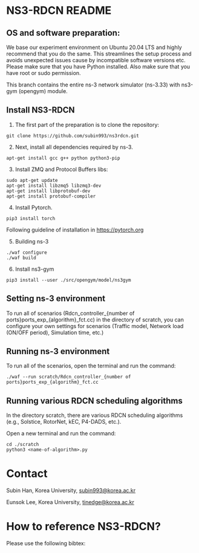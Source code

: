 NS3-RDCN README
================================

## OS and software preparation:

We base our experiment environment on Ubuntu 20.04 LTS and highly recommend that you do the same. This streamlines the setup process and avoids unexpected issues cause by incompatible software versions etc. Please make sure that you have Python installed. Also make sure that you have root or sudo permission.

This branch contains the entire ns-3 network simulator (ns-3.33) with ns3-gym (opengym) module.

## Install NS3-RDCN 

1. The first part of the preparation is to clone the repository:

```shell
git clone https://github.com/subin993/ns3rdcn.git
```

2. Next, install all dependencies required by ns-3.

```shell
apt-get install gcc g++ python python3-pip
```

3. Install ZMQ and Protocol Buffers libs:

```shell
sudo apt-get update
apt-get install libzmq5 libzmq3-dev
apt-get install libprotobuf-dev
apt-get install protobuf-compiler
```

4. Install Pytorch.

```shell
pip3 install torch
```

Following guideline of installation in https://pytorch.org

5. Building ns-3

```shell
./waf configure
./waf build
```

6. Install ns3-gym

```shell
pip3 install --user ./src/opengym/model/ns3gym
```

## Setting ns-3 environment
To run all of scenarios (Rdcn_controller_{number of ports}ports_exp_{algorithm}_fct.cc) in the directory of scratch, you can configure your own settings for scenarios (Traffic model, Network load (ON/OFF period), Simulation time, etc.) 

## Running ns-3 environment
To run all of the scenarios, open the terminal and run the command:
```shell
./waf --run scratch/Rdcn_controller_{number of ports}ports_exp_{algorithm}_fct.cc
```

## Running various RDCN scheduling algorithms
In the directory scratch, there are various RDCN scheduling algorithms (e.g., Solstice, RotorNet, kEC, P4-DADS, etc.).

Open a new terminal and run the command:

```shell
cd ./scratch
python3 <name-of-algorithm>.py
```

Contact
================================
Subin Han, Korea University, subin993@korea.ac.kr

Eunsok Lee, Korea University, tinedge@korea.ac.kr


How to reference NS3-RDCN?
================================
Please use the following bibtex:

